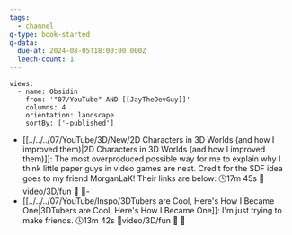 ```yaml
---
tags:
  - channel
q-type: book-started
q-data:
  due-at: 2024-08-05T18:00:00.000Z
  leech-count: 1
---
```

```page-gallery
views:
  - name: Obsidin
    from: '"07/YouTube" AND [[JayTheDevGuy]]'
    columns: 4
    orientation: landscape
    sortBy: ['-published']
```
- [[../../../07/YouTube/3D/New/2D Characters in 3D Worlds (and how I improved them)|2D Characters in 3D Worlds (and how I improved them)]]:  The most overproduced possible way for me to explain why I think little paper guys in video games are neat.  Credit for the SDF idea goes to my friend MorganLaK!  Their links are below: 🕓17m 45s 📍video/3D/fun 📝 📌\-
- [[../../../07/YouTube/Inspo/3DTubers are Cool, Here's How I Became One|3DTubers are Cool, Here's How I Became One]]:  I'm just trying to make friends. 🕓13m 42s 📍video/3D/fun 📝 📌

